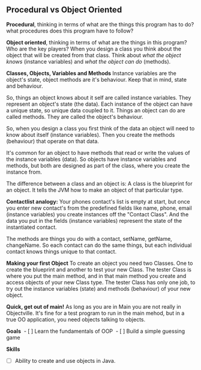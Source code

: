 ## **Procedural vs Object Oriented**
**Procedural**, thinking in terms of what are the things this program has to do? what procedures does this program have to follow? 

**Object oriented**, thinking in terms of what are the things in this program? Who are the key players? When you design a class you think about the object that will be created from that class. Think about *what the object knows* (instance variables) and *what the object can do* (methods).

**Classes, Objects, Variables and Methods**
Instance variables are the object's state, object methods are it's behaviour. Keep that in mind, state and behaviour.

So, things an object knows about it self are called instance variables. They represent an object's state (the data). Each instance of the object can have a unique state, so unique data coupled to it. Things an object can do are called methods. They are called the object's behaviour.

So, when you design a class you first think of the data an object will need to know about itself (instance variables). Then you create the methods (behaviour) that operate on that data. 

It's common for an object to have methods that read or write the values of the instance variables (data). So objects have instance variables and methods, but both are designed as part of the class, where you create the instance from.

The difference between a class and an object is: A class is the blueprint for an object. It tells the JVM how to make an object of that particular type.

**Contactlist analogy:** Your phones contact's list is empty at start, but once you enter new contact's from the predefined fields like name, phone, email (instance variables) you create instances off the "Contact Class". And the data you put in the fields (instance variables) represent the state of the instantiated contact.

The methods are things you do with a contact, setName, getName, changeName. So each contact can do the same things, but each individual contact knows things unique to that contact.

**Making your first Object**
To create an object you need two Classes. One to create the blueprint and another to test your new Class. The tester Class is where you put the main method, and in that main method you create and access objects of your new Class type. The tester Class has only one job, to try out the instance variables (state) and methods (behaviour) of your new object.

**Quick, get out of main!**
As long as you are in Main you are not really in Objectville. It's fine for a test program to run in the main mehod, but in a true OO application, you need objects talking to objects.


**Goals**
 - [ ] Learn the fundamentals of OOP
 - [ ] Build a simple guessing game

**Skills**
- [ ] Ability to create and use objects in Java.